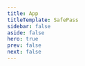 ```yaml
---
title: App
titleTemplate: SafePass
sidebar: false
aside: false
hero: true
prev: false
next: false
---
```


<VPDocHero
    class="VPDocHero VPDocHero--small-image"
    name="SafePass"
    text="Gerencie suas senhas"
    tagline="Crie, salve e gerencie suas senhas para que você possa fazer login em sites e apps com facilidade."
    image="/image/fluentui-emoji/locked_with_key.png"
/>
